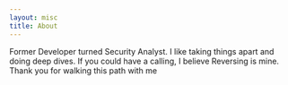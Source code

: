 ```yaml
---
layout: misc
title: About
---
```


Former Developer turned Security Analyst.  I like taking things apart and doing deep dives.  If you could have a calling, I believe Reversing is mine.  Thank you for walking this path with me
